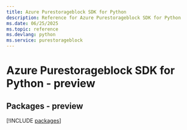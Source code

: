 ```yaml
---
title: Azure Purestorageblock SDK for Python
description: Reference for Azure Purestorageblock SDK for Python
ms.date: 06/25/2025
ms.topic: reference
ms.devlang: python
ms.service: purestorageblock
---
```

# Azure Purestorageblock SDK for Python - preview
## Packages - preview
[!INCLUDE [packages](purestorageblock-index.md)]
